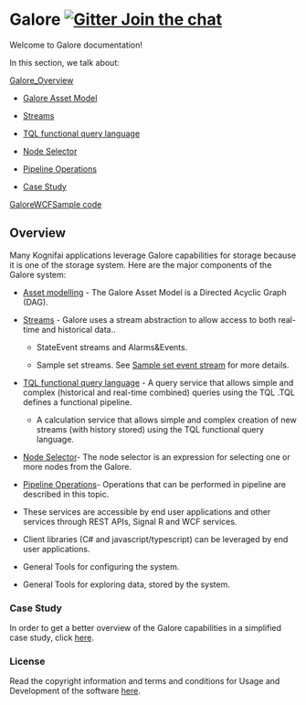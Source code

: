   
# Galore    [![Gitter Join the chat](https://badges.gitter.im/Join%20Chat.svg)](https://gitter.im/kognifai/Lobby)

Welcome to Galore documentation!

In this section, we talk about:

 [Galore_Overview](#Overview)

  - [Galore Asset Model](https://github.com/kognifai/Galore#asset-modelling)


  - [Streams](https://github.com/kognifai/Galore/blob/master/SDK-documentation/streams.md)

  - [TQL functional query language](https://github.com/kognifai/Galore/blob/master/SDK-documentation/TQL%20Syntax.md)

  - [Node Selector](https://github.com/kognifai/Galore/blob/master/SDK-documentation/Node%20Selector.md)
 
  - [Pipeline Operations](https://github.com/kognifai/Galore/blob/master/SDK-documentation/Pipeline%20Operations.md)

  - [Case Study](https://github.com/kognifai/Galore/blob/master/SDK-documentation/casestudy.md)
  
[GaloreWCFSample code](https://github.com/kognifai/Galore/tree/master/GaloreWCFSample)

## Overview

Many Kognifai applications leverage Galore capabilities for storage because it is one of the storage system. Here are the major components of the Galore system:

  - [Asset modelling](https://github.com/kognifai/Galore/blob/master/SDK-documentation/TQL.md) - The Galore Asset Model is a Directed Acyclic Graph (DAG).
  
  - [Streams](https://github.com/kognifai/Galore/blob/master/SDK-documentation/streams.md) - Galore uses a stream abstraction to allow access to both real-time and historical data..

    -   StateEvent streams and Alarms&Events.

    -   Sample set streams. See [Sample set event stream](https://github.com/kognifai/Galore/blob/master/SDK-documentation/streams.md)           for more details.
    
-  [TQL functional query language](https://github.com/kognifai/Galore/blob/master/SDK-documentation/TQL%20Syntax.md) - A query service that allows simple and complex (historical and real-time combined) queries using the TQL .TQL defines a functional pipeline. 

   -   A calculation service that allows simple and complex creation of new streams (with  history stored) using the TQL functional query language.

- [Node Selector](https://github.com/kognifai/Galore/blob/master/SDK-documentation/Node%20Selector.md)- The node selector is an expression for selecting one or more nodes from the Galore.

 - [Pipeline Operations](https://github.com/kognifai/Galore/blob/master/SDK-documentation/Pipeline%20Operations.md)- Operations that can be performed in pipeline are described in this topic.
 
- These services are accessible by end user applications and other services through REST APIs, Signal R and WCF services.

-   Client libraries (C# and javascript/typescript) can be leveraged by end user applications.

-   General Tools for configuring the system.

-   General Tools for exploring data, stored by the system.
 

### Case Study
In order to get a better overview of the Galore capabilities in a simplified case study, click [here](https://github.com/kognifai/Galore/blob/master/SDK-documentation/casestudy.md).

### License
Read the copyright information and terms and conditions for Usage and Development of the software [here](https://github.com/kognifai/Kognifai/blob/master/License.md#copyright--year-kongsberg-digital-as).

